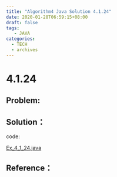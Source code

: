 ```yaml
---
title: "Algorithm4 Java Solution 4.1.24"
date: 2020-01-28T06:59:15+08:00
draft: false
tags:
   - JAVA
categories:
  - TECH
  - archives
---
```



# 4.1.24

## Problem:


## Solution：

code:

[Ex_4_1_24.java](./Ex_4_1_24.java)


## Reference：


